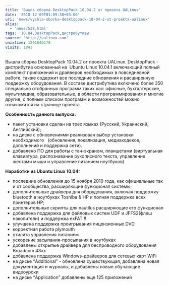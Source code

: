 ```yaml
---
title: 'Вышла сборка DesktopPack 10.04.2 от проекта UALinux'
date: '2010-12-09T01:09:38+03:00'
uri: 'news/vyshla-sborka-desktoppack-10-04-2-ot-proekta-ualinux'
alias: 
  - 'news/538.html'
tags: '10.04,DesktopPack,дистрибутивы'
source: 'http://ualinux.com'
unixtime: 1291846178
visits: 1843
---
```

Вышла сборка DesktopPack 10.04.2 от проекта UALinux. DesktopPack - дистрибутив основанный на  Ubuntu Linux 10.04.1 включающий полный комплект приложений и драйверов необходимых в повседневной работе, также содержит все последние обновления и расширенную поддержку оборудования. В составе дистрибутива включено более 350 специально отобранных программ таких как: офисные, бухгалтерские, мультимедиа, образовательные, в области программирования и многие другие, с полным списком программ и возможностей можно ознакомится на странице проекта.

**Особенность данного выпуска:**

*   пакет установки сделан на трех языках (Русский, Украинский, Английский);
*   на диске с обновлениями реализован выбор установки необходимого   (обновления, локализация, медиакодеков, дополнений и поддержка сети).
*   добавлено ПО для работы с тач-экраном, планшетами (виртуальная клавиатура, распознавание рукописного текста, управление жестами мыши и управление питанием ноутбуков)

**Наработки из Ubuntu Linux 10.04:**

*   последние обновления до 15 ноября 2010 года, как официальные так и от сообщества, расширяющие функционал системы;
*   дополнительные драйвера для оборудования, включая поддержку bluetooth в ноутбуках Toshiba & HP и полная поддержка всех  принтеров HP;
*   дополнительные скрипты для nautilus расширяющие его функционал
*   добавлена поддержка для файловых систем UDF и JFFS2(флеш накопители) и поддержка exFAT !!
*   улучшена поддержка проигрывания лицензионных DVD
*   корректная работа plymouth
*   утилита управления питанием
*   ускорение засыпания-просыпания в ноутбуках
*   добавлены открытые драйвера для беспроводного оборудования Broadcom 43xx
*   добавлена поддержка Windows-драйверов для сетевых карт WiFi
*   на диске “Additional” - обновлена существующая, добавлена новая   документация и журналы, и добавлены новые обучающие видеоуроки
*   на диске “Application” добавлены еще 125 приложений
